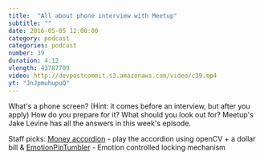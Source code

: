 ```yaml
---
title:  "All about phone interview with Meetup"
subtitle: ""
date: 2016-05-05 12:00:00
category: podcast
categories: podcast
number: 39
duration: 4:12
vlength: 43787709
video: http://devpostcommit.s3.amazonaws.com/video/c39.mp4
yt: "JnJpmuhupuQ"
---
```


What's a phone screen? (Hint: it comes before an interview, but after you apply) How do you prepare for it? What should you look out for? Meetup's Jake Levine has all the answers in this week's episode.

Staff picks: <a href="http://devpost.com/software/money-accordion">Money accordion</a> - play the accordion using openCV + a dollar bill &amp; <a href="http://devpost.com/software/emotionpintumbler">EmotionPinTumbler</a> - Emotion controlled locking mechanism
